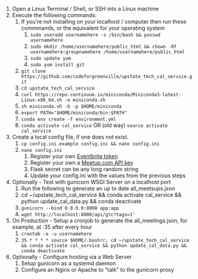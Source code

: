 1. Open a Linux Terminal / Shell, or SSH into a Linux machine
2. Execute the following commands:
   1. If you're not installing on your localhost / computer then run these commmands, or the equivalent for your operating system
      1. `sudo useradd usernamehere -s /bin/bash && passwd usernamehere`
      2. `sudo mkdir /home/usernamehere/public_html && chown -Rf usernamehere:groupnamehere /home/usernamehere/public_html`
      3. `sudo update yum`
      4. `sudo yum install git`
   5. `git clone https://github.com/codeforgreenville/upstate_tech_cal_service.git`
   6. `cd upstate_tech_cal_service`
   7. `curl https://repo.continuum.io/miniconda/Miniconda3-latest-Linux-x86_64.sh -o miniconda.sh`
   8. `sh miniconda.sh -b -p $HOME/miniconda`
   9. `export PATH="$HOME/miniconda/bin:$PATH"`
   10. `conda env create -f environment.yml`
   11. `conda activate cal_service` OR (old way) `source activate cal_service`
3. Create a local config file, if one does not exist.
   1. `cp config.ini.example config.ini && nano config.ini`
   2. `nano config.ini`
      1. Register your own [Eventbrite token](https://www.eventbrite.com/support/articles/en_US/How_To/how-to-locate-your-eventbrite-api-user-key?lg=en_US)
       2. Register your own a [Meetup.com API key](https://secure.meetup.com/meetup_api/key/)
       3. Flask secret can be any long random string
       4. Update your config.ini with the values from the previous steps
5. Optionally - Test with gunicorn WSGI Server on a localhost port
   1. Run the following to generate an up to date all_meetsups.json
   2. cd ~/upstate_tech_cal_service && conda activate cal_service && python update_cal_data.py && conda deactivate
   2. `gunicorn --bind 0.0.0.0:8000 app:app`
   2. `wget http://localhost:8000/api/gtc?tags=1'`
4. On Production - Setup a cronjob to generate the all_meetings.json, for example, at :35 after every hour
   1. `crontab -e -u usernamehere`
   2. `35 * * * * source $HOME/.bashrc; cd ~/upstate_tech_cal_service && conda activate cal_service && python update_cal_data.py && conda deactivate`
6. Optionally - Configure hosting via a Web Server 
   1. Setup gunicorn as a systemd daemon
   2. Configure an Nginx or Apache to "talk" to the gunicorn proxy
